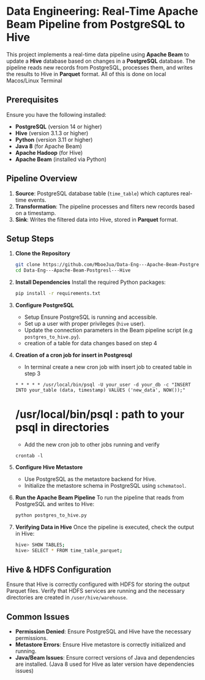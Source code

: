 # Data Engineering: Real-Time Apache Beam Pipeline from PostgreSQL to Hive

This project implements a real-time data pipeline using **Apache Beam** to update a **Hive** database based on changes in a **PostgreSQL** database. The pipeline reads new records from PostgreSQL, processes them, and writes the results to Hive in **Parquet** format.
All of this is done on local Macos/Linux Terminal

## Prerequisites

Ensure you have the following installed:

- **PostgreSQL** (version 14 or higher)
- **Hive** (version 3.1.3 or higher)
- **Python** (version 3.11 or higher)
- **Java 8** (for Apache Beam)
- **Apache Hadoop** (for Hive)
- **Apache Beam** (installed via Python)

## Pipeline Overview

1. **Source**: PostgreSQL database table (`time_table`) which captures real-time events.
2. **Transformation**: The pipeline processes and filters new records based on a timestamp.
3. **Sink**: Writes the filtered data into Hive, stored in **Parquet** format.

## Setup Steps

1. **Clone the Repository**
   ```bash
   git clone https://github.com/MboeJua/Data-Eng---Apache-Beam-Postgresl---Hive.git
   cd Data-Eng---Apache-Beam-Postgresl---Hive
   ```

2. **Install Dependencies**
   Install the required Python packages:
   ```bash
   pip install -r requirements.txt
   ```

3. **Configure PostgreSQL**
   - Setup Ensure PostgreSQL is running and accessible.
   - Set up a user with proper privileges (`hive` user).
   - Update the connection parameters in the Beam pipeline script (e.g `postgres_to_hive.py`).
   - creation of a table for data changes based on step 4

4. **Creation of a cron job for insert in Postgresql**
   - In terminal create a new cron job with insert job to created table in step 3
   ```nano ~/postgres_cron_job
   * * * * * /usr/local/bin/psql -U your_user -d your_db -c "INSERT INTO your_table (data, timestamp) VALUES ('new_data', NOW());"
   ```
   # /usr/local/bin/psql : path to your psql in directories
   - Add the new cron job to other jobs running and verify
   ```crontab ~/my_cron_job
   crontab -l
   ```

6. **Configure Hive Metastore**
   - Use PostgreSQL as the metastore backend for Hive.
   - Initialize the metastore schema in PostgreSQL using `schematool`.

7. **Run the Apache Beam Pipeline**
   To run the pipeline that reads from PostgreSQL and writes to Hive:
   ```bash
   python postgres_to_hive.py
   ```

8. **Verifying Data in Hive**
   Once the pipeline is executed, check the output in Hive:
   ```bash
   hive> SHOW TABLES;
   hive> SELECT * FROM time_table_parquet;
   ```

## Hive & HDFS Configuration

Ensure that Hive is correctly configured with HDFS for storing the output Parquet files. Verify that HDFS services are running and the necessary directories are created in `/user/hive/warehouse`.

## Common Issues

- **Permission Denied**: Ensure PostgreSQL and Hive have the necessary permissions.
- **Metastore Errors**: Ensure Hive metastore is correctly initialized and running.
- **Java/Beam Issues**: Ensure correct versions of Java and dependencies are installed. (Java 8 used for Hive as later version have dependencies issues)
